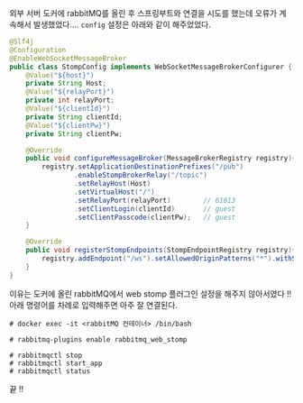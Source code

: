 외부 서버 도커에 rabbitMQ를 올린 후 스프링부트와 연결을 시도를 했는데 오류가 계속해서 발생했었다.... ```config``` 설정은 아래와 같이 해주었었다.
```java
@Slf4j
@Configuration
@EnableWebSocketMessageBroker
public class StompConfig implements WebSocketMessageBrokerConfigurer {
    @Value("${host}")
    private String Host;
    @Value("${relayPort}")
    private int relayPort;
    @Value("${clientId}")
    private String clientId;
    @Value("${clientPw}")
    private String clientPw;

    @Override
    public void configureMessageBroker(MessageBrokerRegistry registry){
        registry.setApplicationDestinationPrefixes("/pub")
                .enableStompBrokerRelay("/topic")
                .setRelayHost(Host)
                .setVirtualHost("/")
                .setRelayPort(relayPort)		// 61613
                .setClientLogin(clientId)		// guest
                .setClientPasscode(clientPw);	// guest
    }

    @Override
    public void registerStompEndpoints(StompEndpointRegistry registry){
        registry.addEndpoint("/ws").setAllowedOriginPatterns("*").withSockJS();
    }
}
```

이유는 도커에 올린 rabbitMQ에서 web stomp 플러그인 설정을 해주지 않아서였다 !! 아래 명령어를 차례로 입력해주면 아주 잘 연결된다.

```
# docker exec -it <rabbitMQ 컨테이너> /bin/bash
```
```
# rabbitmq-plugins enable rabbitmq_web_stomp
```
```
# rabbitmqctl stop
# rabbitmqctl start_app
# rabbitmqctl status
```
끝 !!